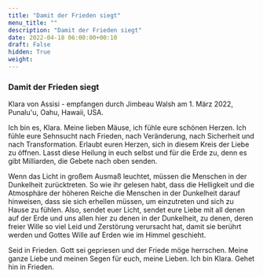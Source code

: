 ```yaml
---
title: "Damit der Frieden siegt"
menu_title: ""
description: "Damit der Frieden siegt"
date: 2022-04-18 06:00:00+00:10
draft: False
hidden: True
weight:
---
```

### Damit der Frieden siegt

Klara von Assisi - empfangen durch Jimbeau Walsh am 1. März 2022, Punalu'u, Oahu, Hawaii, USA.

Ich bin es, Klara. Meine lieben Mäuse, ich fühle eure schönen Herzen. Ich fühle eure Sehnsucht nach Frieden, nach Veränderung, nach Sicherheit und nach Transformation. Erlaubt euren Herzen, sich in diesem Kreis der Liebe zu öffnen. Lasst diese Heilung in euch selbst und für die Erde zu, denn es gibt Milliarden, die Gebete nach oben senden.

Wenn das Licht in großem Ausmaß leuchtet, müssen die Menschen in der Dunkelheit zurücktreten. So wie ihr gelesen habt, dass die Helligkeit und die Atmosphäre der höheren Reiche die Menschen in der Dunkelheit darauf hinweisen, dass sie sich erhellen müssen, um einzutreten und sich zu Hause zu fühlen. Also, sendet euer Licht, sendet eure Liebe mit all denen auf der Erde und uns allen hier zu denen in der Dunkelheit, zu denen, deren freier Wille so viel Leid und Zerstörung verursacht hat, damit sie berührt werden und Gottes Wille auf Erden wie im Himmel geschieht.

Seid in Frieden. Gott sei gepriesen und der Friede möge herrschen. Meine ganze Liebe und meinen Segen für euch, meine Lieben. Ich bin Klara. Gehet hin in Frieden.
